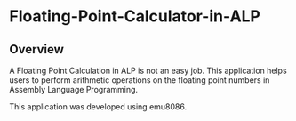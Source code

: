 # Floating-Point-Calculator-in-ALP

## Overview
A Floating Point Calculation in ALP is not an easy job. This application helps users to perform arithmetic operations on the floating point numbers in Assembly Language Programming.

This application was developed using emu8086.
